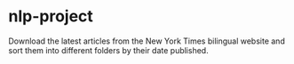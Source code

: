 # nlp-project
Download the latest articles from the New York Times bilingual website and sort them into different folders by their date published. 
